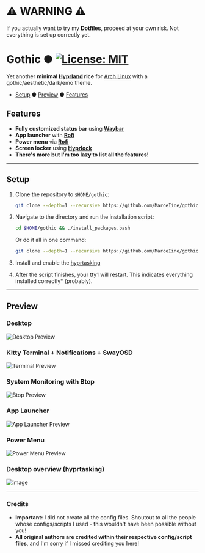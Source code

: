 # ⚠ WARNING ⚠
If you actually want to try my **Dotfiles**, proceed at your own risk. Not everything is set up correctly yet.

# Gothic ● [![License: MIT](https://img.shields.io/badge/License-MIT-yellow.svg)](https://opensource.org/licenses/MIT)

Yet another **minimal [Hyprland](https://hyprland.org/) rice** for [Arch Linux](https://archlinux.org/) with a gothic/aesthetic/dark/emo theme.

- [Setup](#setup) ● [Preview](#preview) ● [Features](#features)

## Features
- **Fully customized status bar** using **[Waybar](https://github.com/Alexays/Waybar)**
- **App launcher** with **[Rofi](https://github.com/davatorium/rofi)**
- **Power menu** via **[Rofi](https://github.com/davatorium/rofi)**
- **Screen locker** using **[Hyprlock](https://wiki.hyprland.org/Hypr-Ecosystem/hyprlock/)**
- **There's more but I'm too lazy to list all the features!**

---

## Setup
1. Clone the repository to `$HOME/gothic`:
   ```bash
   git clone --depth=1 --recursive https://github.com/MarceIine/gothic.git $HOME/gothic
   ```

2. Navigate to the directory and run the installation script:
   ```bash
   cd $HOME/gothic && ./install_packages.bash
   ```

   Or do it all in one command:
   ```bash
   git clone --depth=1 --recursive https://github.com/MarceIine/gothic.git $HOME/gothic && cd $HOME/gothic && ./install_packages.bash
   ```

3. Install and enable the [hyprtasking](https://github.com/raybbian/hyprtasking)

4. After the script finishes, your tty1 will restart. This indicates everything installed correctly* (probably).

---

## Preview
### Desktop
![Desktop Preview](https://github.com/user-attachments/assets/17a43d6c-d32b-4575-9ff7-60e595268d48)

### Kitty Terminal + Notifications + SwayOSD
![Terminal Preview](https://github.com/user-attachments/assets/afd07ca2-31d4-4c52-8ee9-3eb001b46a90)

### System Monitoring with Btop
![Btop Preview](https://github.com/user-attachments/assets/21007c7d-f1d5-4171-9fc4-095bba5d14ef)

### App Launcher
![App Launcher Preview](https://github.com/user-attachments/assets/745425ce-1ce4-4fbd-9cd8-b692b94cdc46)

### Power Menu
![Power Menu Preview](https://github.com/user-attachments/assets/4f49271f-4102-40a8-9594-ae72f9ee599b)

### Desktop overview (hyprtasking)
![image](https://github.com/user-attachments/assets/5083c09e-13f8-4033-a99e-a5646972f040)


---

### Credits
- **Important:** I did not create all the config files. Shoutout to all the people whose configs/scripts I used - this wouldn't have been possible without you!
- **All original authors are credited within their respective config/script files**, and I'm sorry if I missed crediting you here!
